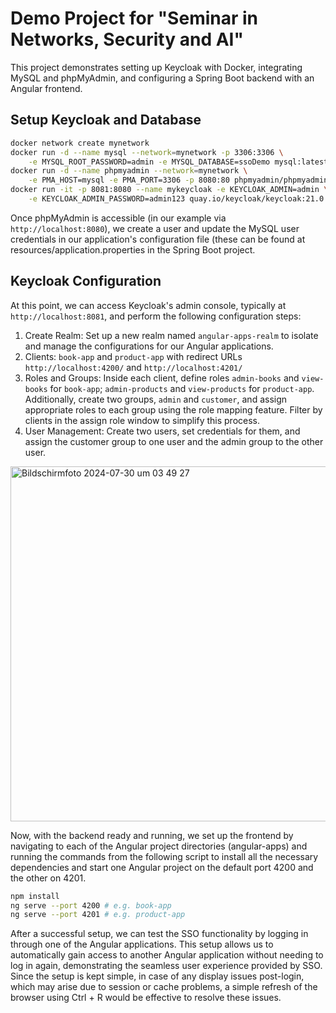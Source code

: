 # Demo Project for "Seminar in Networks, Security and AI"

This project demonstrates setting up Keycloak with Docker, integrating MySQL and phpMyAdmin, and configuring a Spring Boot backend with an Angular frontend.

## Setup Keycloak and Database

```bash
docker network create mynetwork
docker run -d --name mysql --network=mynetwork -p 3306:3306 \
    -e MYSQL_ROOT_PASSWORD=admin -e MYSQL_DATABASE=ssoDemo mysql:latest
docker run -d --name phpmyadmin --network=mynetwork \
    -e PMA_HOST=mysql -e PMA_PORT=3306 -p 8080:80 phpmyadmin/phpmyadmin:latest
docker run -it -p 8081:8080 --name mykeycloak -e KEYCLOAK_ADMIN=admin \
    -e KEYCLOAK_ADMIN_PASSWORD=admin123 quay.io/keycloak/keycloak:21.0.2 start-dev
```
Once phpMyAdmin is accessible (in our example via `http://localhost:8080`), we create a user and update the MySQL user credentials in our application's configuration file
(these can be found at resources/application.properties in the Spring Boot project.

## Keycloak Configuration
At this point, we can access Keycloak's admin console, typically at `http://localhost:8081`, and perform the following configuration steps:
1) Create Realm: Set up a new realm named `angular-apps-realm` to isolate and manage the configurations for our Angular applications.
2) Clients: `book-app` and `product-app` with redirect URLs `http://localhost:4200/` and `http://localhost:4201/`
3) Roles and Groups: Inside each client, define roles `admin-books` and `view-books` for `book-app`; `admin-products` and `view-products` for `product-app`.
Additionally, create two groups, `admin` and `customer`, and assign appropriate roles to each group using the role mapping feature.
Filter by clients in the assign role window to simplify this process.
5) User Management: Create two users, set credentials for them, and assign the customer group to one user and the admin group to the other user.

<img width="568" alt="Bildschirmfoto 2024-07-30 um 03 49 27" src="https://github.com/user-attachments/assets/83c8ff7c-0e4b-45cc-9b68-b813e255da37">

Now, with the backend ready and running, we set up the frontend by navigating to each of the Angular project directories (angular-apps) and
running the commands from the following script to install all the necessary dependencies and start one Angular project on the default port 4200 and the other on 4201.
```bash
npm install
ng serve --port 4200 # e.g. book-app
ng serve --port 4201 # e.g. product-app
```

After a successful setup, we can test the SSO functionality by logging in through one of the Angular applications. 
This setup allows us to automatically gain access to another Angular application without needing to log in again, demonstrating the seamless user experience provided by SSO. 
Since the setup is kept simple, in case of any display issues post-login, which may arise due to session or cache problems, a simple refresh of the browser using Ctrl + R would be effective to resolve these issues.


